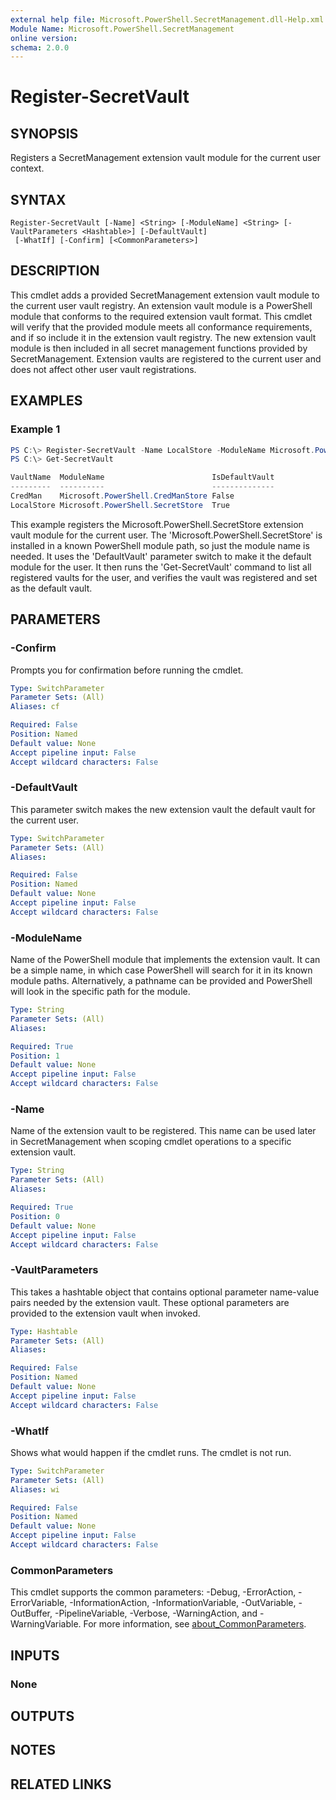 ```yaml
---
external help file: Microsoft.PowerShell.SecretManagement.dll-Help.xml
Module Name: Microsoft.PowerShell.SecretManagement
online version:
schema: 2.0.0
---
```


# Register-SecretVault

## SYNOPSIS
Registers a SecretManagement extension vault module for the current user context.

## SYNTAX

```
Register-SecretVault [-Name] <String> [-ModuleName] <String> [-VaultParameters <Hashtable>] [-DefaultVault]
 [-WhatIf] [-Confirm] [<CommonParameters>]
```

## DESCRIPTION
This cmdlet adds a provided SecretManagement extension vault module to the current user vault registry.
An extension vault module is a PowerShell module that conforms to the required extension vault format.
This cmdlet will verify that the provided module meets all conformance requirements, and if so include it in the extension vault registry.
The new extension vault module is then included in all secret management functions provided by SecretManagement.
Extension vaults are registered to the current user and does not affect other user vault registrations.

## EXAMPLES

### Example 1
```powershell
PS C:\> Register-SecretVault -Name LocalStore -ModuleName Microsoft.PowerShell.SecretStore  -DefaultVault
PS C:\> Get-SecretVault

VaultName  ModuleName                        IsDefaultVault
---------  ----------                        --------------
CredMan    Microsoft.PowerShell.CredManStore False
LocalStore Microsoft.PowerShell.SecretStore  True
```

This example registers the Microsoft.PowerShell.SecretStore extension vault module for the current user.
The 'Microsoft.PowerShell.SecretStore' is installed in a known PowerShell module path, so just the module name is needed.
It uses the 'DefaultVault' parameter switch to make it the default module for the user.
It then runs the 'Get-SecretVault' command to list all registered vaults for the user, and verifies the vault was registered and set as the default vault.

## PARAMETERS

### -Confirm
Prompts you for confirmation before running the cmdlet.

```yaml
Type: SwitchParameter
Parameter Sets: (All)
Aliases: cf

Required: False
Position: Named
Default value: None
Accept pipeline input: False
Accept wildcard characters: False
```

### -DefaultVault
This parameter switch makes the new extension vault the default vault for the current user.

```yaml
Type: SwitchParameter
Parameter Sets: (All)
Aliases:

Required: False
Position: Named
Default value: None
Accept pipeline input: False
Accept wildcard characters: False
```

### -ModuleName
Name of the PowerShell module that implements the extension vault.
It can be a simple name, in which case PowerShell will search for it in its known module paths.
Alternatively, a pathname can be provided and PowerShell will look in the specific path for the module.

```yaml
Type: String
Parameter Sets: (All)
Aliases:

Required: True
Position: 1
Default value: None
Accept pipeline input: False
Accept wildcard characters: False
```

### -Name
Name of the extension vault to be registered.
This name can be used later in SecretManagement when scoping cmdlet operations to a specific extension vault.

```yaml
Type: String
Parameter Sets: (All)
Aliases:

Required: True
Position: 0
Default value: None
Accept pipeline input: False
Accept wildcard characters: False
```

### -VaultParameters
This takes a hashtable object that contains optional parameter name-value pairs needed by the extension vault.
These optional parameters are provided to the extension vault when invoked.

```yaml
Type: Hashtable
Parameter Sets: (All)
Aliases:

Required: False
Position: Named
Default value: None
Accept pipeline input: False
Accept wildcard characters: False
```

### -WhatIf
Shows what would happen if the cmdlet runs.
The cmdlet is not run.

```yaml
Type: SwitchParameter
Parameter Sets: (All)
Aliases: wi

Required: False
Position: Named
Default value: None
Accept pipeline input: False
Accept wildcard characters: False
```

### CommonParameters
This cmdlet supports the common parameters: -Debug, -ErrorAction, -ErrorVariable, -InformationAction, -InformationVariable, -OutVariable, -OutBuffer, -PipelineVariable, -Verbose, -WarningAction, and -WarningVariable. For more information, see [about_CommonParameters](http://go.microsoft.com/fwlink/?LinkID=113216).

## INPUTS

### None

## OUTPUTS

## NOTES

## RELATED LINKS
